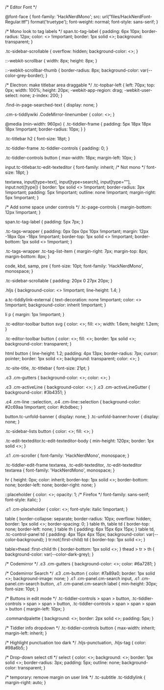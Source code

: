 /* Editor Font */

@font-face {
    font-family: 'HackNerdMono';
    src: url("files/HackNerdFont-Regular.ttf") format('truetype');
    font-weight: normal;
    font-style: sans-serif;
}

/* Mono look to tag labels */
span.tc-tag-label {
    padding: 6px 10px;
    border-radius: 12px;
    color: <<colour muted-foreground>> !important;
    border: 1px solid <<colour tiddler-border>>;
    background: transparent;
}

.tc-sidebar-scrollable {
	overflow: hidden;
    background-color: <<color sidebar-scrollable-bg>>;
}

::-webkit-scrollbar
{
    width: 8px;
    height: 8px;
}

::-webkit-scrollbar-thumb
{
    border-radius: 8px;
    background-color: var(--color-grey-border);
}

/* Electron: make titlebar area draggable */
.tc-topbar-left {
    left: 70px;
    top: 0px;
    width: 100%;
    height: 20px;
    -webkit-app-region: drag;
    -webkit-user-select: none;
    z-index: 200;
}

.find-in-page-searched-text {
	display: none;
}

.cm-s-tiddlywiki .CodeMirror-linenumber {
    color: <<colour muted-foreground>>;
}

@media (min-width: 960px) {
  .tc-tiddler-frame {
    padding: 5px 18px 18px 18px !important;
    border-radius: 10px;
  }
}

.tc-titlebar h2 {
  font-size: 18pt;
}

.tc-tiddler-frame .tc-tiddler-controls {
  padding: 0;
}

.tc-tiddler-controls button {
  max-width: 18px;
  margin-left: 10px;
}

input.tc-titlebar.tc-edit-texteditor {
    font-family: inherit; /* Not mono */
    font-size: 18pt;
}

textarea, input[type=text], input[type=search], input[type=""], input:not([type]) {
    border: 1px solid <<colour tiddler-border>> !important;
    border-radius: 3px !important;
    padding: 5px !important;
    outline: none !important;
    margin-right: 5px !important;
}

/* Add some space under controls */
.tc-page-controls {
    margin-bottom: 12px !important;
}

span.tc-tag-label {
  padding: 5px 7px;
}

.tc-tags-wrapper {
	padding: 0px 0px 0px 10px !important;
	margin: 12px -18px 0px -18px !important;
	border-top: 1px solid <<colour tiddler-border>> !important;
	border-bottom: 1px solid <<colour tiddler-border>> !important;
}

.tc-tags-wrapper .tc-tag-list-item {
	margin-right: 7px;
	margin-top: 8px;
	margin-bottom: 8px;
}

code, kbd, samp, pre {
	font-size: 10pt;
    font-family: 'HackNerdMono', monospace;
}

.tc-sidebar-scrollable {
    padding: 20px 0 27px 20px;
}


.hljs {
    background-color: <<colour code-background>> !important;
    line-height: 1.4;
}

a.tc-tiddlylink-external {
    text-decoration: none !important;
    color: <<colour external-link-foreground>> !important;
    background-color: inherit !important;
}

li p {
    margin: 1px !important;
}

.tc-editor-toolbar button svg {
    color: <<colour muted-foreground>>;
    fill: <<colour muted-foreground>>;
    width: 1.6em;
    height: 1.2em;
}

.tc-editor-toolbar button {
	color: <<color foreground>>;
	fill: <<color foreground>>;
	border: 1px solid <<colour tiddler-border>>;
    background-color: transparent;
}

html button {
    line-height: 1.2;
    padding: 4px 13px;
    border-radius: 7px;
    cursor: pointer;
    border: 1px solid <<colour tiddler-border>>;
    background: transparent;
    color: <<colour muted-foreground>>;
}

.tc-site-title, .tc-titlebar {
	font-size: 21pt;
}

.ͼ3 .cm-gutters {
	background-color: <<colour gutter-bg>>;
	color: <<colour muted-foreground>>;
}

.ͼ3 .cm-activeLine {
	background-color: <<colour gutter-bg>>;
}
.ͼ3 .cm-activeLineGutter {
	background-color: #3b4351;
}

.ͼ4 .cm-line ::selection, .ͼ4 .cm-line::selection {
	background-color: #2c69aa !important;
	color: #cbdbec;
}

button.tc-unfold-banner {
    display: none;
}
.tc-unfold-banner:hover {
    display: none;
}

.tc-sidebar-lists button {
	color: <<colour muted-foreground>>;
	fill: <<colour muted-foreground>>;
}

.tc-edit-texteditor.tc-edit-texteditor-body {
	min-height: 120px;
	border: 1px solid <<colour tiddler-border>>;
}

.ͼ1 .cm-scroller {
    font-family: 'HackNerdMono', monospace;
}

.tc-tiddler-edit-frame textarea,
.tc-edit-texteditor, .tc-edit-texteditor textarea {
    font-family: 'HackNerdMono', monospace;
}

hr {
    height: 0px;
    color: inherit;
    border-top: 1px solid <<colour tiddler-border>>;
    border-bottom: none;
    border-left: none;
    border-right: none;
}

::placeholder {
  color: <<colour muted-foreground>>;
  opacity: 1; /* Firefox */
  font-family: sans-serif;
  font-style: italic;
}

.ͼ1 .cm-placeholder {
    color: <<colour muted-foreground>>;
    font-style: italic !important;
}

table {
  border-collapse: separate;
  border-radius: 10px;
  overflow: hidden;
  border: 1px solid <<colour tiddler-border>>;
  border-spacing: 0;
}
table th, table td {
    border-top: none;
    border-left: none;
}
table th {
    padding: 6px 15px 6px 15px;
}
table td, .tc-control-panel td {
    padding: 4px 15px 4px 15px;
    background-color: var(--color-background);
}
tr:not(:first-child) td {
  border-top: 1px solid <<colour tiddler-border>>; 
}

table>thead :first-child th {
  border-bottom: 1px solid <<colour tiddler-border>>; 
}
thead > tr > th {
    background-color: var(--color-dark-grey);
}

/* Codemirror */
.ͼ3 .cm-gutters {
    background-color: <<colour gutter-bg>>;
    color: #6a7281;
}

/* Codemirror Search */
.ͼ3 .cm-button {
    color: #7a89a0;
    border: 1px solid <<colour tiddler-border>>;
	background-image: none;
}
.ͼ1 .cm-panel.cm-search input, .ͼ1 .cm-panel.cm-search button, .ͼ1 .cm-panel.cm-search label {
    min-height: 30px;
    font-size: 10pt;
}

/* Buttons in edit mode */
.tc-tiddler-controls > span > button, .tc-tiddler-controls > span > span > button, .tc-tiddler-controls > span > span > span > button {
    margin-left: 10px;
}

.commandpalette {
	background: <<colour code-background>>;
	border: 2px solid <<colour tiddler-border>>;
    padding: 5px;
}

/* Tiddler info dropdown */
.tc-tiddler-controls button {
	max-width: inherit;
	margin-left: inherit;
}

/* Highlight punctuation too dark */
.hljs-punctuation, .hljs-tag {
    color: #98a6b5;
}

/* Drop-down select ctl */
select {
	color: <<colour muted-foreground>>;
	background: <<colour pre-background>>;
	border: 1px solid <<colour tiddler-border>>;
	border-radius: 3px;
	padding: 5px;
	outline: none;
	background-color: transparent;
}

/* temporary: remove margin on user link */
.tc-subtitle .tc-tiddlylink {
	margin-right: auto;
}

